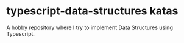 # typescript-data-structures katas

A hobby repository where I try to implement Data Structures using Typescript. 

